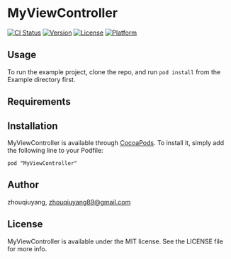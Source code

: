 # MyViewController

[![CI Status](http://img.shields.io/travis/zhouqiuyang/MyViewController.svg?style=flat)](https://travis-ci.org/zhouqiuyang/MyViewController)
[![Version](https://img.shields.io/cocoapods/v/MyViewController.svg?style=flat)](http://cocoadocs.org/docsets/MyViewController)
[![License](https://img.shields.io/cocoapods/l/MyViewController.svg?style=flat)](http://cocoadocs.org/docsets/MyViewController)
[![Platform](https://img.shields.io/cocoapods/p/MyViewController.svg?style=flat)](http://cocoadocs.org/docsets/MyViewController)

## Usage

To run the example project, clone the repo, and run `pod install` from the Example directory first.

## Requirements

## Installation

MyViewController is available through [CocoaPods](http://cocoapods.org). To install
it, simply add the following line to your Podfile:

    pod "MyViewController"

## Author

zhouqiuyang, zhouqiuyang89@gmail.com

## License

MyViewController is available under the MIT license. See the LICENSE file for more info.

